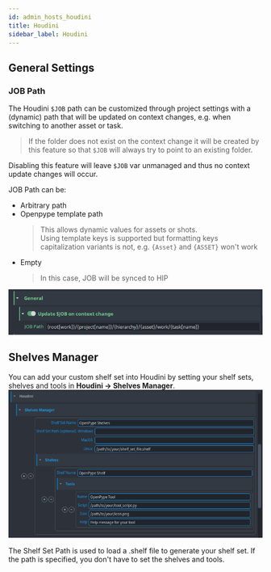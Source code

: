 ```yaml
---
id: admin_hosts_houdini
title: Houdini
sidebar_label: Houdini
---
```

## General Settings
### JOB Path

The Houdini `$JOB` path can be customized through project settings with a (dynamic) path that will be updated on context changes, e.g. when switching to another asset or task.

> If the folder does not exist on the context change it will be created by this feature so that `$JOB` will always try to point to an existing folder.

Disabling this feature will leave `$JOB` var unmanaged and thus no context update changes will occur.

JOB Path can be:
- Arbitrary path
- Openpype template path
    > This allows dynamic values for assets or shots.<br>
    > Using template keys is supported but formatting keys capitalization variants is not,
    >   e.g. `{Asset}` and `{ASSET}` won't work
- Empty
    > In this case, JOB will be synced to HIP

![update job on context change](assets/houdini/update-job-context-change.png)



## Shelves Manager
You can add your custom shelf set into Houdini by setting your shelf sets, shelves and tools in **Houdini -> Shelves Manager**.
![Custom menu definition](assets/houdini-admin_shelvesmanager.png)

The Shelf Set Path is used to load a .shelf file to generate your shelf set. If the path is specified, you don't have to set the shelves and tools.
